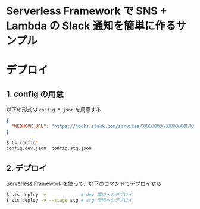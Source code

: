 # Serverless Framework で SNS + Lambda の Slack 通知を簡単に作るサンプル

# デプロイ

## 1. config の用意

以下の形式の `config.*.json` を用意する

```json
{
  "WEBHOOK_URL": "https://hooks.slack.com/services/XXXXXXXX/XXXXXXXX/XXXXXXXX"
}
```

```bash
$ ls config*
config.dev.json  config.stg.json
```

## 2. デプロイ

[Serverless Framework](https://www.serverless.com/) を使って、以下のコマンドでデプロイする

```bash
$ sls deploy -v             # dev 環境へのデプロイ
$ sls deploy -v --stage stg # stg 環境へのデプロイ
```
